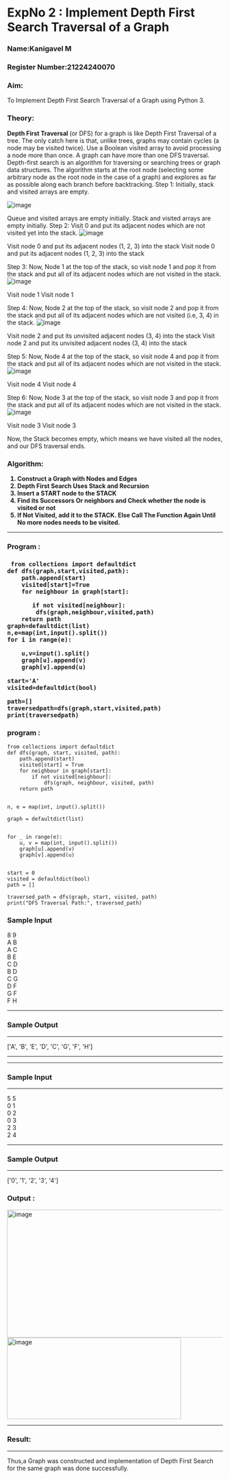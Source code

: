 <h1>ExpNo 2 : Implement Depth First Search Traversal of a Graph</h1> 
<h3>Name:Kanigavel M </h3>
<h3>Register Number:21224240070     </h3>
<H3>Aim:</H3>
<p> To Implement Depth First Search Traversal of a Graph using Python 3.</p>
<h3>Theory:</h3>
<strong>Depth First Traversal </strong>(or DFS) for a graph is like Depth First Traversal of a tree. The only catch here is that, unlike trees, graphs may contain cycles (a node may be visited twice). Use a Boolean visited array to avoid processing a node more than once. A graph can have more than one DFS traversal. 
Depth-first search is an algorithm for traversing or searching trees or graph data structures. The algorithm starts at the root node (selecting some arbitrary node as the root node in the case of a graph) and explores as far as possible along each branch before backtracking.
Step 1: Initially, stack and visited arrays are empty.

 ![image](https://github.com/natsaravanan/19AI405FUNDAMENTALSOFARTIFICIALINTELLIGENCE/assets/87870499/640b3c6f-3ac1-49a2-a955-68da9a71f446)


Queue and visited arrays are empty initially.
Stack and visited arrays are empty initially.
Step 2: Visit 0 and put its adjacent nodes which are not visited yet into the stack.
 ![image](https://github.com/natsaravanan/19AI405FUNDAMENTALSOFARTIFICIALINTELLIGENCE/assets/87870499/86dcf7d9-1f9d-49b0-a821-5976a6e77606)

 Visit node 0 and put its adjacent nodes (1, 2, 3) into the stack
 Visit node 0 and put its adjacent nodes (1, 2, 3) into the stack

Step 3: Now, Node 1 at the top of the stack, so visit node 1 and pop it from the stack and put all of its adjacent nodes which are not visited in the stack.
 ![image](https://github.com/natsaravanan/19AI405FUNDAMENTALSOFARTIFICIALINTELLIGENCE/assets/87870499/e6017942-08b1-4742-87ad-c97eb97bf985)

Visit node 1
 Visit node 1

Step 4: Now, Node 2 at the top of the stack, so visit node 2 and pop it from the stack and put all of its adjacent nodes which are not visited (i.e, 3, 4) in the stack.
 ![image](https://github.com/natsaravanan/19AI405FUNDAMENTALSOFARTIFICIALINTELLIGENCE/assets/87870499/6e6d123c-60ae-4f9c-a27c-c4fc7e57d57c)

 Visit node 2 and put its unvisited adjacent nodes (3, 4) into the stack
 Visit node 2 and put its unvisited adjacent nodes (3, 4) into the stack

Step 5: Now, Node 4 at the top of the stack, so visit node 4 and pop it from the stack and put all of its adjacent nodes which are not visited in the stack.
 ![image](https://github.com/natsaravanan/19AI405FUNDAMENTALSOFARTIFICIALINTELLIGENCE/assets/87870499/20b76a05-5668-4da5-8189-e10fb1bb7238)

 Visit node 4
 Visit node 4

Step 6: Now, Node 3 at the top of the stack, so visit node 3 and pop it from the stack and put all of its adjacent nodes which are not visited in the stack.
 ![image](https://github.com/natsaravanan/19AI405FUNDAMENTALSOFARTIFICIALINTELLIGENCE/assets/87870499/3b88f04a-7846-4f75-89b4-22bbd5b48e52)

Visit node 3
Visit node 3

Now, the Stack becomes empty, which means we have visited all the nodes, and our DFS traversal ends.

<h3>Algorithm:</h3>
<B><ol>
 <li>Construct a Graph with Nodes and Edges</li>
 <li>Depth First Search Uses Stack and Recursion</li>
 <li>Insert a START node to the STACK</li>
 <li>Find its Successors Or neighbors and Check whether the node is visited or not</li>
 <li>If Not Visited, add it to the STACK. Else Call The Function Again Until No more nodes needs to be visited.</li>
</ol></B>
</h3>
<hr>
<h3>Program :<h3>

 
     from collections import defaultdict
    def dfs(graph,start,visited,path):
        path.append(start)
        visited[start]=True
        for neighbour in graph[start]:
       
           if not visited[neighbour]:
            dfs(graph,neighbour,visited,path)
        return path
    graph=defaultdict(list)
    n,e=map(int,input().split())
    for i in range(e):
   
        u,v=input().split()
        graph[u].append(v)
        graph[v].append(u)

    start='A'
    visited=defaultdict(bool)
 
    path=[]
    traversedpath=dfs(graph,start,visited,path)
    print(traversedpath)


<h3>program :</h3>


    from collections import defaultdict
    def dfs(graph, start, visited, path):
        path.append(start)
        visited[start] = True
        for neighbour in graph[start]:
            if not visited[neighbour]:
                dfs(graph, neighbour, visited, path)
        return path


    n, e = map(int, input().split())

    graph = defaultdict(list)


    for _ in range(e):
        u, v = map(int, input().split())
        graph[u].append(v)
        graph[v].append(u)


    start = 0
    visited = defaultdict(bool)
    path = []

    traversed_path = dfs(graph, start, visited, path)
    print("DFS Traversal Path:", traversed_path)

    

<h3>Sample Input</h3>

 
8 9 <BR>
A B <BR>
A C <BR>
B E <BR>
C D <BR>
B D <BR>
C G <BR>
D F <BR>
G F <BR>
F H <BR>
<hr>
<h3>Sample Output</h3>
<hr>
['A', 'B', 'E', 'D', 'C', 'G', 'F', 'H']

<hr>

<hr>
<h3>Sample Input</h3>
<hr>
5 5 <BR>
0 1 <BR>
0 2 <BR>
0 3 <BR>
2 3 <BR>
2 4 <BR>
<hr>
<h3>Sample Output</h3>
<hr>
['0', '1', '2', '3', '4']
<h3>Output :</h3>
<img width="633" height="298" alt="image" src="https://github.com/user-attachments/assets/c46f63c6-ae79-4bc2-a38e-b443bf930148" />
<img width="406" height="190" alt="image" src="https://github.com/user-attachments/assets/6fb4be3f-d5a3-4462-a963-21f85dfade13" />

<hr>
<h3>Result:</h3>
<hr>
<p>Thus,a Graph was constructed and implementation of Depth First Search for the same graph was done successfully.</p>

